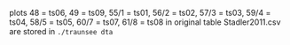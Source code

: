 plots 48 = ts06, 49 = ts09, 55/1 = ts01, 56/2 = ts02, 57/3 = ts03, 59/4 = ts04, 58/5 = ts05, 60/7 = ts07, 61/8 = ts08 in original table Stadler2011.csv are stored in `./traunsee dta`




